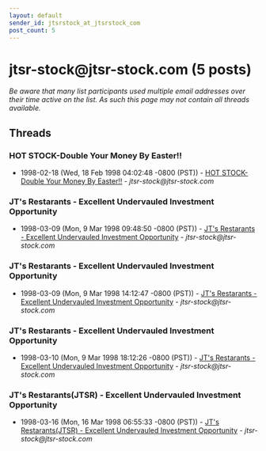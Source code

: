 ```yaml
---
layout: default
sender_id: jtsrstock_at_jtsrstock_com
post_count: 5
---
```


# jtsr-stock<span>@</span>jtsr-stock.com (5 posts)

_Be aware that many list participants used multiple email addresses over their time active on the list. As such this page may not contain all threads available._

## Threads

### HOT STOCK-Double Your Money By Easter!!
+ 1998-02-18 (Wed, 18 Feb 1998 04:02:48 -0800 (PST)) - [HOT STOCK-Double Your Money By Easter!!](/archive/1998/02/a106c2422a7a2e1593c6495ae8aad6c837179438a67caa0f2826f7a52b0d7f4b) - _jtsr-stock@jtsr-stock.com_

### JT's Restarants - Excellent Undervauled Investment Opportunity
+ 1998-03-09 (Mon, 9 Mar 1998 09:48:50 -0800 (PST)) - [JT's Restarants - Excellent Undervauled Investment Opportunity](/archive/1998/03/524ab58546e32c28ab69949705363786dadaa7cd5398aeaf0ca1381e95263d46) - _jtsr-stock@jtsr-stock.com_

### JT's Restarants - Excellent Undervauled Investment Opportunity
+ 1998-03-09 (Mon, 9 Mar 1998 14:12:47 -0800 (PST)) - [JT's Restarants - Excellent Undervauled Investment Opportunity](/archive/1998/03/9a7b9fa7d487f233567f09b14ab4d4b4635b659fcd262c922309069d04d900f7) - _jtsr-stock@jtsr-stock.com_

### JT's Restarants - Excellent Undervauled Investment Opportunity
+ 1998-03-10 (Mon, 9 Mar 1998 18:12:26 -0800 (PST)) - [JT's Restarants - Excellent Undervauled Investment Opportunity](/archive/1998/03/9f64d699895b04b717c1c740f25f4c0797e4b43b5b3913d20f385da928add343) - _jtsr-stock@jtsr-stock.com_

### JT's Restarants(JTSR) - Excellent Undervauled Investment Opportunity
+ 1998-03-16 (Mon, 16 Mar 1998 06:55:33 -0800 (PST)) - [JT's Restarants(JTSR) - Excellent Undervauled Investment Opportunity](/archive/1998/03/9c7ac97506980cbb9ffe6e12d44db8746cb96b98770e56b4954bc469fb8bfb3d) - _jtsr-stock@jtsr-stock.com_

